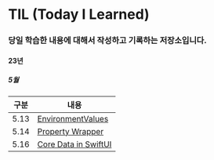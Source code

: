 # TIL (Today I Learned)

### 당일 학습한 내용에 대해서 작성하고 기록하는 저장소입니다.

#### 23년

##### 5월

| 구분 | 내용 |
| ---- | ---- |
| 5.13 | [EnvironmentValues](/23%EB%85%84/5%EC%9B%94/5%EC%9B%94%2012%EC%9D%BC.md) |
| 5.14 | [Property Wrapper](/23%EB%85%84/5%EC%9B%94/5%EC%9B%94%2013%EC%9D%BC.md) |
| 5.16 | [Core Data in SwiftUI](https://github.com/leegyoungmin/TIL/blob/master/23년/5월/5월%2015일.md) |
